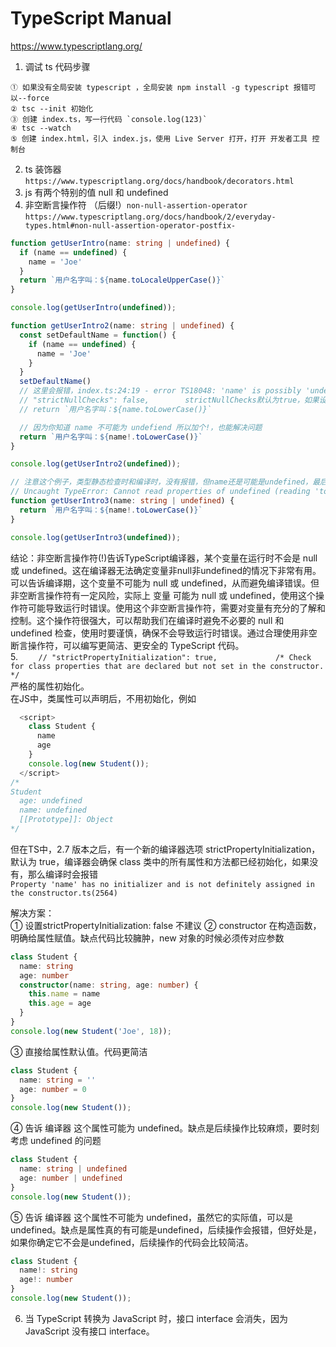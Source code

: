 # TypeScript Manual

https://www.typescriptlang.org/

1. 调试 ts 代码步骤
```
① 如果没有全局安装 typescript ，全局安装 npm install -g typescript 报错可以--force
② tsc --init 初始化
③ 创建 index.ts，写一行代码 `console.log(123)`
④ tsc --watch
⑤ 创建 index.html，引入 index.js，使用 Live Server 打开，打开 开发者工具 控制台
```
2. ts 装饰器 `https://www.typescriptlang.org/docs/handbook/decorators.html`
3. js 有两个特别的值 null 和 undefined
4. 非空断言操作符 （后缀!）`non-null-assertion-operator` `https://www.typescriptlang.org/docs/handbook/2/everyday-types.html#non-null-assertion-operator-postfix-`
```typescript
function getUserIntro(name: string | undefined) {
  if (name == undefined) {
    name = 'Joe'
  }
  return `用户名字叫：${name.toLocaleUpperCase()}`
}

console.log(getUserIntro(undefined));

function getUserIntro2(name: string | undefined) {
  const setDefaultName = function() {
    if (name == undefined) {
      name = 'Joe'
    }
  }
  setDefaultName()
  // 这里会报错，index.ts:24:19 - error TS18048: 'name' is possibly 'undefined'.
  // "strictNullChecks": false,        strictNullChecks默认为true，如果设置为false，则不报错         
  // return `用户名字叫：${name.toLowerCase()}`

  // 因为你知道 name 不可能为 undefiend 所以加个!，也能解决问题
  return `用户名字叫：${name!.toLowerCase()}`
}

console.log(getUserIntro2(undefined));

// 注意这个例子，类型静态检查时和编译时，没有报错，但name还是可能是undefined，最后编译没错，但是运行时出错了
// Uncaught TypeError: Cannot read properties of undefined (reading 'toLowerCase')
function getUserIntro3(name: string | undefined) {
  return `用户名字叫：${name!.toLowerCase()}`
}

console.log(getUserIntro3(undefined));
```
结论：非空断言操作符(!)告诉TypeScript编译器，某个变量在运行时不会是 null 或 undefined。这在编译器无法确定变量非null非undefined的情况下非常有用。可以告诉编译期，这个变量不可能为 null 或 undefined，从而避免编译错误。但非空断言操作符有一定风险，实际上 变量 可能为 null 或 undefined，使用这个操作符可能导致运行时错误。使用这个非空断言操作符，需要对变量有充分的了解和控制。这个操作符很强大，可以帮助我们在编译时避免不必要的 null 和 undefined 检查，使用时要谨慎，确保不会导致运行时错误。通过合理使用非空断言操作符，可以编写更简洁、更安全的 TypeScript 代码。  
5. `    // "strictPropertyInitialization": true,             /* Check for class properties that are declared but not set in the constructor. */`  
严格的属性初始化。  
在JS中，类属性可以声明后，不用初始化，例如
```javascript
  <script>
    class Student {
      name
      age
    }
    console.log(new Student());
  </script>
/*
Student
  age: undefined
  name: undefined
  [[Prototype]]: Object
*/
```
但在TS中，2.7 版本之后，有一个新的编译器选项 strictPropertyInitialization，默认为 true，编译器会确保 class 类中的所有属性和方法都已经初始化，如果没有，那么编译时会报错  
`Property 'name' has no initializer and is not definitely assigned in the constructor.ts(2564)` 
    
解决方案：  
① 设置strictPropertyInitialization: false 不建议
② constructor 在构造函数，明确给属性赋值。缺点代码比较臃肿，new 对象的时候必须传对应参数
```typescript
class Student {
  name: string
  age: number
  constructor(name: string, age: number) {
    this.name = name
    this.age = age
  }
}
console.log(new Student('Joe', 18));
```
③ 直接给属性默认值。代码更简洁
```typescript
class Student {
  name: string = ''
  age: number = 0
}
console.log(new Student());
```
④ 告诉 编译器 这个属性可能为 undefined。缺点是后续操作比较麻烦，要时刻考虑 undefined 的问题
```typescript
class Student {
  name: string | undefined
  age: number | undefined
}
console.log(new Student());
```
⑤ 告诉 编译器 这个属性不可能为 undefined，虽然它的实际值，可以是 undefined。缺点是属性真的有可能是undefined，后续操作会报错，但好处是，如果你确定它不会是undefined，后续操作的代码会比较简洁。
```typescript
class Student {
  name!: string 
  age!: number
}
console.log(new Student());
```
6. 当 TypeScript 转换为 JavaScript 时，接口 interface 会消失，因为 JavaScript 没有接口 interface。

